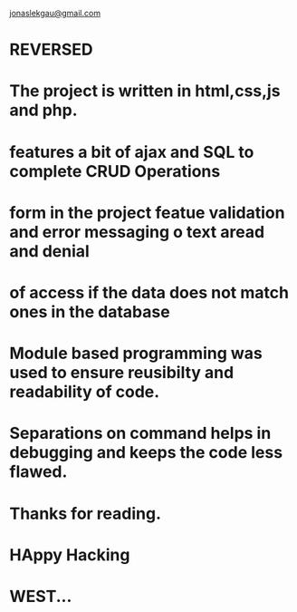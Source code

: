 <a link="jonaslekgau@gmail.com">jonaslekgau@gmail.com</a>


# REVERSED

# The project is written in html,css,js and php.
# features a bit of ajax and SQL to complete CRUD Operations
# form in the project featue validation and error messaging o text aread and denial 
# of access if the data does not match ones in the database

# Module based programming was used to ensure reusibilty and readability of code.
# Separations on command helps in debugging and keeps the code less flawed.

# Thanks for reading.
# HAppy Hacking

# WEST...